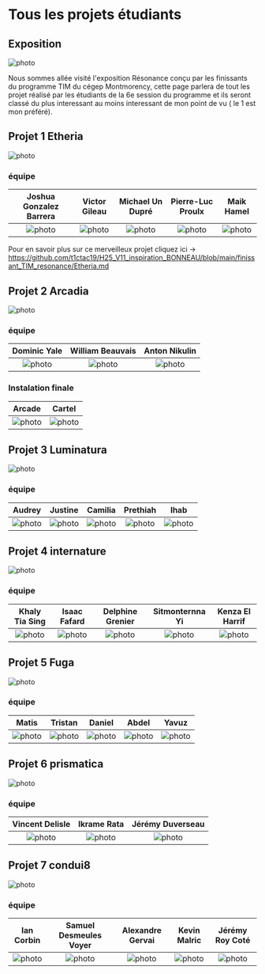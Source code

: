 # Tous les projets étudiants

## Exposition
![photo](medias/resonance_baniere.png)


Nous sommes allée visité l'exposition Résonance conçu par les finissants du programme TIM du cégep Montmorency, cette page parlera de tout les projet réalisé par les étudiants de la 6e session du programme et ils seront classé du plus interessant au moins interessant de mon point de vu ( le 1 est mon préféré).

## Projet 1 Etheria
![photo](medias/etheria_baniere.jpg)

### équipe
Joshua Gonzalez Barrera  |  Victor Gileau  |  Michael Un Dupré  |  Pierre-Luc Proulx  |  Maik Hamel
:-------------------------:|:-------------------------:|:-------------------------:|:-------------------------:|:-------------------------:
![photo](medias/Joshua_Gonzalez-Barrera.png)|![photo](medias/Victor_Gileau.png)|![photo](medias/Michael_Un_Dupré.png)|![photo](medias/Pierre-Luc_Proulx.png)|![photo](medias/Maik_Hamel.png)

Pour en savoir plus sur ce merveilleux projet cliquez ici -> https://github.com/t1ctac19/H25_V11_inspiration_BONNEAU/blob/main/finissant_TIM_resonance/Etheria.md


## Projet 2 Arcadia
![photo](medias/arcadia_menu_principal.png)

### équipe

Dominic Yale  |  William Beauvais  |  Anton Nikulin
:-------------------------:|:-------------------------:|:-------------------------:
![photo](medias/dominique_yale.png)|![photo](medias/william_beauvais.png)|![photo](medias/anton_nikulin.png)

### Instalation finale

Arcade  |  Cartel
:-------------------------:|:-------------------------:
![photo](medias/arcadia_arcade.png)|![photo](medias/arcadia_cartel.png)


## Projet 3 Luminatura
![photo](medias/luminatura_baniere.png)

### équipe

Audrey  |  Justine  |  Camilia  |  Prethiah  |  Ihab
:-------------------------:|:-------------------------:|:-------------------------:|:-------------------------:|:-------------------------:
![photo](medias/audrey.png)|![photo](medias/justine.png)|![photo](medias/camila.png)|![photo](medias/prethiah.png)|![photo](medias/ihab.png)

## Projet 4 internature
![photo](medias/internature_baniere.jpg)

### équipe

Khaly Tia Sing |  Isaac Fafard  |  Delphine Grenier  |  Sitmonternna Yi  |  Kenza El Harrif
:-------------------------:|:-------------------------:|:-------------------------:|:-------------------------:|:-------------------------:
![photo](medias/khalytia_sing.png)|![photo](medias/isaac_fafard.png)|![photo](medias/delphine_grenier.png)|![photo](medias/sitmonternma_yi.png)|![photo](medias/kenza_el_harrif.png)
## Projet 5 Fuga
![photo](medias/fuga_baniere.jpg)

### équipe

Matis |  Tristan  |  Daniel  |  Abdel  |  Yavuz
:-------------------------:|:-------------------------:|:-------------------------:|:-------------------------:|:-------------------------:
![photo](medias/matis.png)|![photo](medias/tristan.png)|![photo](medias/daniel.png)|![photo](medias/abdel.png)|![photo](medias/yavuz.png)

## Projet 6 prismatica
![photo](medias/prismatica_baniere.png)

### équipe

Vincent Delisle  |  Ikrame Rata  |  Jérémy Duverseau
:-------------------------:|:-------------------------:|:-------------------------:
![photo](medias/vincent_delisle.png)|![photo](medias/ikrame_rata.png)|![photo](medias/jeremy_duverseau.png)



## Projet 7 condui8
![photo](medias/condu8_baniere.png)

### équipe

Ian Corbin  |  Samuel Desmeules Voyer  |  Alexandre Gervai  |  Kevin Malric  |  Jérémy Roy Coté
:-------------------------:|:-------------------------:|:-------------------------:|:-------------------------:|:-------------------------:
![photo](medias/ian_corbin.png)|![photo](medias/samuel_desmeules-voyer.png)|![photo](medias/alexandre_gervais.png)|![photo](medias/keven_malric.png)|![photo](medias/jeremy_roy-cote.png)

